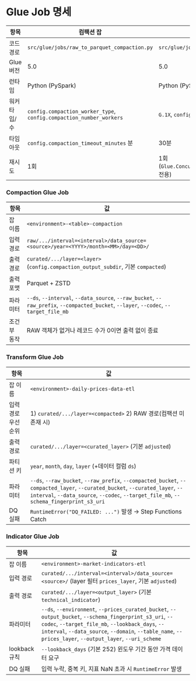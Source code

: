 # Glue Job 명세

| 항목         | 컴팩션 잡                                                           | 변환 잡                                           | 인디케이터 잡                                     |
| ------------ | ------------------------------------------------------------------- | ------------------------------------------------- | ------------------------------------------------- |
| 코드 경로    | `src/glue/jobs/raw_to_parquet_compaction.py`                        | `src/glue/jobs/daily_prices_data_etl.py`          | `src/glue/jobs/market_indicators_etl.py`          |
| Glue 버전    | 5.0                                                                 | 5.0                                               | 5.0                                               |
| 런타임       | Python (PySpark)                                                    | Python (PySpark)                                  | Python (PySpark)                                  |
| 워커 타입/수 | `config.compaction_worker_type`, `config.compaction_number_workers` | `G.1X`, `config.glue_max_capacity` (기본 2)       | `G.1X`, `config.glue_max_capacity` (기본 2)       |
| 타임아웃     | `config.compaction_timeout_minutes` 분                              | 30분                                              | 30분                                              |
| 재시도       | 1회                                                                 | 1회 (`Glue.ConcurrentRunsExceededException` 전용) | 1회 (`Glue.ConcurrentRunsExceededException` 전용) |

### Compaction Glue Job

| 항목        | 값                                                                                                                                    |
| ----------- | ------------------------------------------------------------------------------------------------------------------------------------- |
| 잡 이름     | `<environment>-<table>-compaction`                                                                                                    |
| 입력 경로   | `raw/.../interval=<interval>/data_source=<source>/year=<YYYY>/month=<MM>/day=<DD>/`                                                   |
| 출력 경로   | `curated/.../layer=<layer>` (`config.compaction_output_subdir`, 기본 `compacted`)                                                     |
| 출력 포맷   | Parquet + ZSTD                                                                                                                        |
| 파라미터    | `--ds`, `--interval`, `--data_source`, `--raw_bucket`, `--raw_prefix`, `--compacted_bucket`, `--layer`, `--codec`, `--target_file_mb` |
| 조건부 동작 | RAW 객체가 없거나 레코드 수가 0이면 출력 없이 종료                                                                                    |

### Transform Glue Job

| 항목               | 값                                                                                                                                                                                                                    |
| ------------------ | --------------------------------------------------------------------------------------------------------------------------------------------------------------------------------------------------------------------- |
| 잡 이름            | `<environment>-daily-prices-data-etl`                                                                                                                                                                                 |
| 입력 경로 우선순위 | 1) `curated/.../layer=<compacted>` 2) RAW 경로(컴팩션 미존재 시)                                                                                                                                                      |
| 출력 경로          | `curated/.../layer=<curated_layer>` (기본 `adjusted`)                                                                                                                                                                 |
| 파티션 키          | `year`, `month`, `day`, `layer` (+데이터 컬럼 `ds`)                                                                                                                                                                   |
| 파라미터           | `--ds`, `--raw_bucket`, `--raw_prefix`, `--compacted_bucket`, `--compacted_layer`, `--curated_bucket`, `--curated_layer`, `--interval`, `--data_source`, `--codec`, `--target_file_mb`, `--schema_fingerprint_s3_uri` |
| DQ 실패            | `RuntimeError("DQ_FAILED: ...")` 발생 → Step Functions Catch                                                                                                                                                          |

### Indicator Glue Job

| 항목          | 값                                                                                                                                                                                                                                                                    |
| ------------- | --------------------------------------------------------------------------------------------------------------------------------------------------------------------------------------------------------------------------------------------------------------------- |
| 잡 이름       | `<environment>-market-indicators-etl`                                                                                                                                                                                                                                 |
| 입력 경로     | `curated/.../interval=<interval>/data_source=<source>/` (layer 필터 `prices_layer`, 기본 `adjusted`)                                                                                                                                                                  |
| 출력 경로     | `curated/.../layer=<output_layer>` (기본 `technical_indicator`)                                                                                                                                                                                                       |
| 파라미터      | `--ds`, `--environment`, `--prices_curated_bucket`, `--output_bucket`, `--schema_fingerprint_s3_uri`, `--codec`, `--target_file_mb`, `--lookback_days`, `--interval`, `--data_source`, `--domain`, `--table_name`, `--prices_layer`, `--output_layer`, `--uri_scheme` |
| lookback 규칙 | `--lookback_days` (기본 252) 윈도우 기간 동안 가격 데이터 요구                                                                                                                                                                                                        |
| DQ 실패       | 입력 누락, 중복 키, 지표 NaN 초과 시 `RuntimeError` 발생                                                                                                                                                                                                              |
